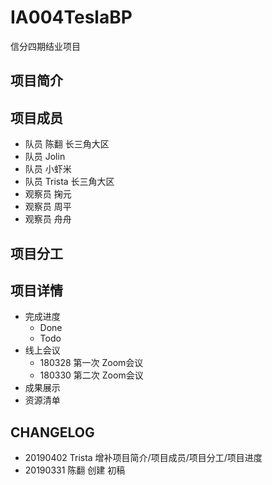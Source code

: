 # IA004TeslaBP
信分四期结业项目

## 项目简介

## 项目成员
- 队员 陈翻 长三角大区 
- 队员 Jolin 
- 队员 小虾米
- 队员 Trista 长三角大区
- 观察员 掬元
- 观察员 周平
- 观察员 舟舟

## 项目分工

## 项目详情
- 完成进度
  - Done
  - Todo
- 线上会议
  - 180328 第一次 Zoom会议 
  - 180330 第二次 Zoom会议
- 成果展示
- 资源清单
  
## CHANGELOG
- 20190402 Trista 增补项目简介/项目成员/项目分工/项目进度
- 20190331 陈翻 创建 初稿



